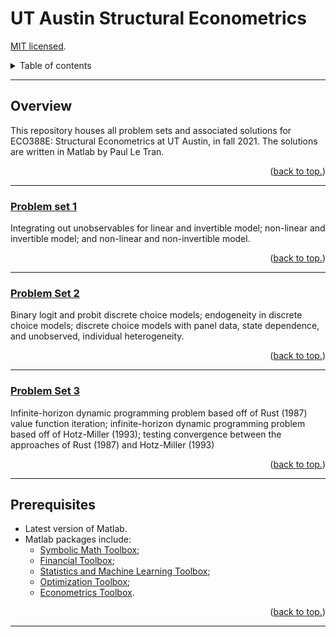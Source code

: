 # UT Austin Structural Econometrics

[MIT licensed](https://github.com/PaulTran47/ECO388E/blob/main/LICENCE.md).

<details>
  <summary>Table of contents</summary>
  <ul>
    <li>
      <a href="#overview">Overview</a>
      <ol>
        <li><a href="#problem-set-1">Problem set 1</a></li>
        <li><a href="#problem-set-2">Problem set 2</a></li>
        <li><a href="#problem-set-3">Problem set 3</a></li>
      </ol>
    </li>
    <li><a href="#prerequisites">Prerequisites</a></li>
  </ul>
</details>

---

## Overview
This repository houses all problem sets and associated solutions for ECO388E: Structural Econometrics at UT Austin, in fall 2021. The solutions are written in Matlab by Paul Le Tran.

<p align="right">
  (<a href="#ut-austin-structural-econometrics">back to top.</a>)
</p>

---

### [Problem set 1](https://github.com/PaulTran47/ECO388E/tree/main/problemset1)
Integrating out unobservables for linear and invertible model; non-linear and invertible model; and non-linear and non-invertible model.

<p align="right">
  (<a href="#ut-austin-structural-econometrics">back to top.</a>)
</p>

---

### [Problem Set 2](https://github.com/PaulTran47/ECO388E/tree/main/problemset2)
Binary logit and probit discrete choice models; endogeneity in discrete choice models; discrete choice models with panel data, state dependence, and unobserved, individual heterogeneity.

<p align="right">
  (<a href="#ut-austin-structural-econometrics">back to top.</a>)
</p>

---

### [Problem Set 3](https://github.com/PaulTran47/ECO388E/tree/main/problemset3)
Infinite-horizon dynamic programming problem based off of Rust (1987) value function iteration; infinite-horizon dynamic programming problem based off of Hotz-Miller (1993); testing convergence between the approaches of Rust (1987) and Hotz-Miller (1993)

<p align="right">
  (<a href="#ut-austin-structural-econometrics">back to top.</a>)
</p>

---

## Prerequisites
* Latest version of Matlab.
* Matlab packages include:
  * [Symbolic Math Toolbox](https://www.mathworks.com/help/symbolic/);
  * [Financial Toolbox](https://www.mathworks.com/help/finance/);
  * [Statistics and Machine Learning Toolbox](https://www.mathworks.com/help/stats/);
  * [Optimization Toolbox](https://www.mathworks.com/help/optim/);
  * [Econometrics Toolbox](https://www.mathworks.com/help/econ/).

<p align="right">
  (<a href="#ut-austin-advanced-macro-labour-i">back to top.</a>)
</p>

---